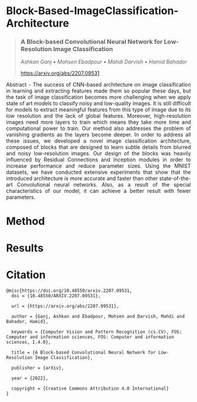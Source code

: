 # Block-Based-ImageClassification-Architecture
> ### A Block-based Convolutional Neural Network for Low-Resolution Image Classification
> _Ashkan Ganj • Mohsen Ebadpour • Mahdi Darvish • Hamid Bahador_
> 
><a href="https://arxiv.org/abs/2207.09531">https://arxiv.org/abs/2207.09531</a>
<p style="text-align: justify">Abstract - The success of CNN-based architecture on image classification in learning and extracting features made them so popular these days, but the task of image classification becomes more challenging when we apply state of art models to classify noisy and low-quality images. It is still difficult for models to extract meaningful features from this type of image due to its low resolution and the lack of global features. Moreover, high-resolution images need more layers to train which means they take more time and computational power to train. Our method also addresses the problem of vanishing gradients as the layers become deeper. In order to address all these issues, we developed a novel image classification architecture, composed of blocks that are designed to learn subtle details from blurred and noisy low-resolution images. Our design of the blocks was heavily influenced by Residual Connections and Inception modules in order to increase performance and reduce parameter sizes. Using the MNIST datasets, we have conducted extensive experiments that show that the introduced architecture is more accurate and faster than other state-of-the-art Convolutional neural networks. Also, as a result of the special characteristics of our model, it can achieve a better result with fewer parameters. </p>

# Method
# Results
# Citation
    @misc{https://doi.org/10.48550/arxiv.2207.09531,
      doi = {10.48550/ARXIV.2207.09531},

      url = {https://arxiv.org/abs/2207.09531},

      author = {Ganj, Ashkan and Ebadpour, Mohsen and Darvish, Mahdi and Bahador, Hamid},

      keywords = {Computer Vision and Pattern Recognition (cs.CV), FOS: Computer and information sciences, FOS: Computer and information sciences, I.4.0},

      title = {A Block-based Convolutional Neural Network for Low-Resolution Image Classification},

      publisher = {arXiv},

      year = {2022},

      copyright = {Creative Commons Attribution 4.0 International}
    }
